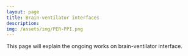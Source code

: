 ```yaml
---
layout: page
title: Brain-ventilator interfaces
description: 
img: /assets/img/PER-PPI.png
---
```


This page will explain the ongoing works on brain-ventilator interface.

<div class="img_row">
    <img class="col one left" src="{{ site.baseurl }}/assets/img/PER-PPI.jpg" alt="" title="respiratory evoked potentials"/>
    <img class="col two left" src="{{ site.baseurl }}/assets/img/PER-avg.jpg" alt="" title="detection results for REP"/>
</div>
